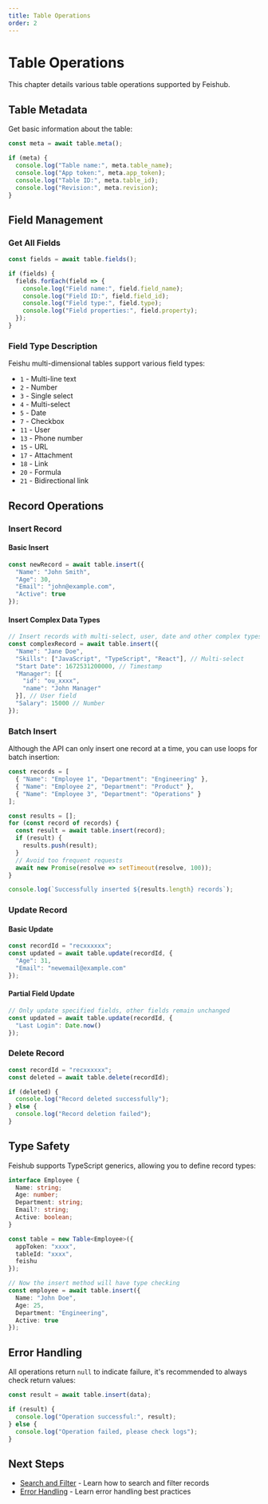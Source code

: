 ```yaml
---
title: Table Operations
order: 2
---
```


# Table Operations

This chapter details various table operations supported by Feishub.

## Table Metadata

Get basic information about the table:

```typescript
const meta = await table.meta();

if (meta) {
  console.log("Table name:", meta.table_name);
  console.log("App token:", meta.app_token);
  console.log("Table ID:", meta.table_id);
  console.log("Revision:", meta.revision);
}
```

## Field Management

### Get All Fields

```typescript
const fields = await table.fields();

if (fields) {
  fields.forEach(field => {
    console.log("Field name:", field.field_name);
    console.log("Field ID:", field.field_id);
    console.log("Field type:", field.type);
    console.log("Field properties:", field.property);
  });
}
```

### Field Type Description

Feishu multi-dimensional tables support various field types:

- `1` - Multi-line text
- `2` - Number
- `3` - Single select
- `4` - Multi-select
- `5` - Date
- `7` - Checkbox
- `11` - User
- `13` - Phone number
- `15` - URL
- `17` - Attachment
- `18` - Link
- `20` - Formula
- `21` - Bidirectional link

## Record Operations

### Insert Record

#### Basic Insert

```typescript
const newRecord = await table.insert({
  "Name": "John Smith",
  "Age": 30,
  "Email": "john@example.com",
  "Active": true
});
```

#### Insert Complex Data Types

```typescript
// Insert records with multi-select, user, date and other complex types
const complexRecord = await table.insert({
  "Name": "Jane Doe",
  "Skills": ["JavaScript", "TypeScript", "React"], // Multi-select
  "Start Date": 1672531200000, // Timestamp
  "Manager": [{
    "id": "ou_xxxx",
    "name": "John Manager"
  }], // User field
  "Salary": 15000 // Number
});
```

### Batch Insert

Although the API can only insert one record at a time, you can use loops for batch insertion:

```typescript
const records = [
  { "Name": "Employee 1", "Department": "Engineering" },
  { "Name": "Employee 2", "Department": "Product" },
  { "Name": "Employee 3", "Department": "Operations" }
];

const results = [];
for (const record of records) {
  const result = await table.insert(record);
  if (result) {
    results.push(result);
  }
  // Avoid too frequent requests
  await new Promise(resolve => setTimeout(resolve, 100));
}

console.log(`Successfully inserted ${results.length} records`);
```

### Update Record

#### Basic Update

```typescript
const recordId = "recxxxxxx";
const updated = await table.update(recordId, {
  "Age": 31,
  "Email": "newemail@example.com"
});
```

#### Partial Field Update

```typescript
// Only update specified fields, other fields remain unchanged
const updated = await table.update(recordId, {
  "Last Login": Date.now()
});
```

### Delete Record

```typescript
const recordId = "recxxxxxx";
const deleted = await table.delete(recordId);

if (deleted) {
  console.log("Record deleted successfully");
} else {
  console.log("Record deletion failed");
}
```

## Type Safety

Feishub supports TypeScript generics, allowing you to define record types:

```typescript
interface Employee {
  Name: string;
  Age: number;
  Department: string;
  Email?: string;
  Active: boolean;
}

const table = new Table<Employee>({
  appToken: "xxxx",
  tableId: "xxxx",
  feishu
});

// Now the insert method will have type checking
const employee = await table.insert({
  Name: "John Doe",
  Age: 25,
  Department: "Engineering",
  Active: true
});
```

## Error Handling

All operations return `null` to indicate failure, it's recommended to always check return values:

```typescript
const result = await table.insert(data);

if (result) {
  console.log("Operation successful:", result);
} else {
  console.log("Operation failed, please check logs");
}
```

## Next Steps

- [Search and Filter](./search-and-filter) - Learn how to search and filter records
- [Error Handling](./error-handling) - Learn error handling best practices
